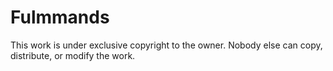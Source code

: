 # Fulmmands
This work is under exclusive copyright to the owner. Nobody else can copy, distribute, or modify the work.
